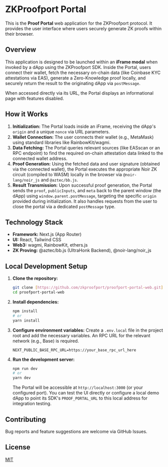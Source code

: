 # ZKProofport Portal

This is the **Proof Portal** web application for the ZKProofport protocol. It provides the user interface where users securely generate ZK proofs within their browser.

## Overview

This application is designed to be launched within an **iFrame modal** when invoked by a dApp using the ZKProofport SDK. Inside the Portal, users connect their wallet, fetch the necessary on-chain data (like Coinbase KYC attestations via EAS), generate a Zero-Knowledge proof locally, and securely return the result to the originating dApp via `postMessage`.

When accessed directly via its URL, the Portal displays an informational page with features disabled.

## How it Works

1.  **Initialization:** The Portal loads inside an iFrame, receiving the dApp's `origin` and a unique `nonce` via URL parameters.
2.  **Wallet Connection:** The user connects their wallet (e.g., MetaMask) using standard libraries like RainbowKit/wagmi.
3.  **Data Fetching:** The Portal queries relevant sources (like EASscan or an RPC endpoint) to find the required on-chain attestation data linked to the connected wallet address.
4.  **Proof Generation:** Using the fetched data and user signature (obtained via the connected wallet), the Portal executes the appropriate Noir ZK circuit (compiled to WASM) locally in the browser via `@noir-lang/noir_js` and `@aztec/bb.js`.
5.  **Result Transmission:** Upon successful proof generation, the Portal sends the `proof`, `publicInputs`, and `meta` back to the parent window (the dApp) using `window.parent.postMessage`, targeting the specific `origin` provided during initialization. It also handles requests from the user to close the portal via a dedicated `postMessage` type.

## Technology Stack

* **Framework:** Next.js (App Router)
* **UI:** React, Tailwind CSS
* **Web3:** wagmi, RainbowKit, ethers.js
* **ZK Proving:** @aztec/bb.js (UltraHonk Backend), @noir-lang/noir_js

## Local Development Setup

1.  **Clone the repository:**
    ```bash
    git clone [https://github.com/zkproofport/proofport-portal-web.git](https://github.com/zkproofport/proofport-portal-web.git)
    cd proofport-portal-web
    ```

2.  **Install dependencies:**
    ```bash
    npm install
    # or
    yarn install
    ```

3.  **Configure environment variables:**
    Create a `.env.local` file in the project root and add the necessary variables. An RPC URL for the relevant network (e.g., Base) is required.
    ```env
    NEXT_PUBLIC_BASE_RPC_URL=https://your_base_rpc_url_here
    ```

4.  **Run the development server:**
    ```bash
    npm run dev
    # or
    yarn dev
    ```
    The Portal will be accessible at `http://localhost:3000` (or your configured port). You can test the UI directly or configure a local demo dApp to point its SDK's `PROOF_PORTAL_URL` to this local address for integration testing.

## Contributing

Bug reports and feature suggestions are welcome via GitHub Issues.

## License

[MIT](LICENSE)